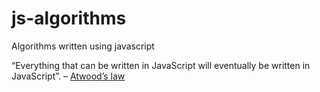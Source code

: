 js-algorithms
=============

Algorithms written using javascript



“Everything that can be written in JavaScript will eventually be written in JavaScript”. – <a href="https://twitter.com/codinghorror">Atwood’s law</a>
